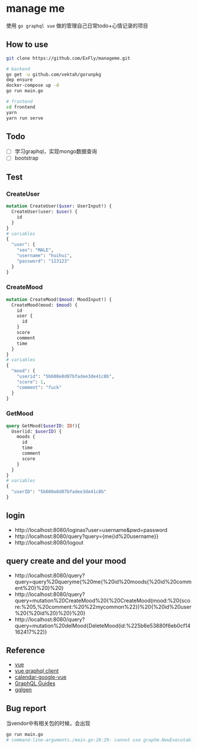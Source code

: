 # manage me

使用 `go graphql vue` 做的管理自己日常todo+心情记录的项目

## How to use

```sh
git clone https://github.com/ExFly/manageme.git

# backend
go get -u github.com/vektah/gorunpkg
dep ensure
docker-compose up -d
go run main.go

# frontend
cd frontend
yarn
yarn run serve
```

## Todo

- [ ] 学习graphql，实现mongo数据查询
- [ ] bootstrap

## Test

### CreateUser

```graphql
mutation CreateUser($user: UserInput!) {
  CreateUser(user: $user) {
    id
  }
}
# variables
{
  "user": {
    "sex": "MALE",
    "username": "huihui",
    "password": "123123"
  }
}
```

### CreateMood

```graphql
mutation CreateMood($mood: MoodInput!) {
  CreateMood(mood: $mood) {
    id
    user {
      id
    }
    score
    comment
    time
  }
}
# variables
{
  "mood": {
    "userid": "5b608e8d87bfadee3de41c8b",
    "score": 1,
    "comment": "fuck"
  }
}
```

### GetMood

```graphql
query GetMood($userID: ID!){
  User(id: $userID) {
    moods {
      id
      time
      comment
      score
    }
  }
}
# variables
{
  "userID": "5b608e8d87bfadee3de41c8b"
}
```

## login
* http://localhost:8080/loginas?user=username&pwd=password
* http://localhost:8080/query?query={me{id%20username}}
* http://localhost:8080/logout

## query create and del your mood
* http://localhost:8080/query?query=query%20queryme{%20me{%20id%20moods{%20id%20comment%20}%20}%20}
* http://localhost:8080/query?query=mutation%20CreateMood%20{%20CreateMood(mood:%20{score:%205,%20comment:%20%22mycommon%22})%20{%20id%20user%20{%20id%20}%20}%20}
* http://localhost:8080/query?query=mutation%20delMood{DeleteMood(id:%225b6e53880f6eb0cf14162417%22)}

## Reference

- [vue](https://cn.vuejs.org/index.html)
- [vue graphql client](https://akryum.github.io/vue-apollo/guide/apollo/queries.html#simple-query)
- [calendar-google-vue](https://github.com/FlowzPlatform/calendar-google-vue)
- [GraphQL Guides](https://www.graphql.com/guides/)
- [gqlgen](https://gqlgen.com)

## Bug report

当vendor中有相关包的时候，会出现

```sh
go run main.go
# command-line-arguments./main.go:28:29: cannot use graphm.NewExecutableSchema(&graphm.App literal) (type "github.com/exfly/manageme/vendor/github.com/vektah/gqlgen/graphql".ExecutableSchema) as type "github.com/vektah/gqlgen/graphql".ExecutableSchema in argument to handler.GraphQL:        "github.com/exfly/manageme/vendor/github.com/vektah/gqlgen/graphql".ExecutableSchema does not implement "github.com/vektah/gqlgen/graphql".ExecutableSchema (wrong type for Mutation method)                have Mutation(context.Context, *"github.com/exfly/manageme/vendor/github.com/vektah/gqlgen/neelance/query".Operation) *"github.com/exfly/manageme/vendor/github.com/vektah/gqlgen/graphql".Response                want Mutation(context.Context, *"github.com/vektah/gqlgen/neelance/query".Operation) *"github.com/vektah/gqlgen/graphql".Response
```
